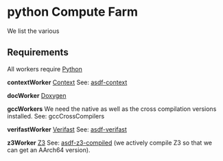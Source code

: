 # python Compute Farm

We list the various

## Requirements

All workers require [Python](https://www.python.org/)

**contextWorker** [Context](https://wiki.contextgarden.net/Main_Page)
See: [asdf-context](https://github.com/diSimplex/asdf-context)

**docWorker** [Doxygen](https://www.doxygen.nl/)

**gccWorkers** We need the native as well as the cross compilation
versions installed. See: gccCrossCompilers


**verifastWorker** [Verifast](https://github.com/verifast/verifast)
See: [asdf-verifast](https://github.com/diSimplex/asdf-verifast)

**z3Worker** [Z3](https://github.com/Z3Prover/z3) See:
[asdf-z3-compiled](https://github.com/diSimplex/asdf-z3-compiled) (we
actively compile Z3 so that we can get an AArch64 version).
